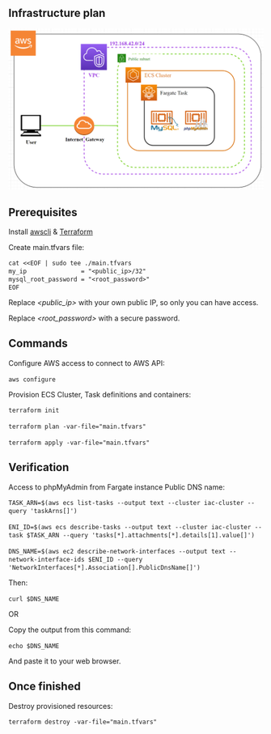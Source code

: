 ## Infrastructure plan

![infrastructure](cloud-install-without-kube.PNG)


## Prerequisites

Install [awscli](https://docs.aws.amazon.com/cli/latest/userguide/getting-started-install.html) & [Terraform](https://learn.hashicorp.com/tutorials/terraform/install-cli)


Create main.tfvars file:
```
cat <<EOF | sudo tee ./main.tfvars
my_ip               = "<public_ip>/32"
mysql_root_password = "<root_password>"
EOF
```
Replace *<public_ip>* with your own public IP, so only you can have access.

Replace *<root_password>* with a secure password.

## Commands

Configure AWS access to connect to AWS API:

`aws configure`

Provision ECS Cluster, Task definitions and containers:
```
terraform init

terraform plan -var-file="main.tfvars"

terraform apply -var-file="main.tfvars"
```

## Verification

Access to phpMyAdmin from Fargate instance Public DNS name:
```
TASK_ARN=$(aws ecs list-tasks --output text --cluster iac-cluster --query 'taskArns[]')

ENI_ID=$(aws ecs describe-tasks --output text --cluster iac-cluster --task $TASK_ARN --query 'tasks[*].attachments[*].details[1].value[]')

DNS_NAME=$(aws ec2 describe-network-interfaces --output text --network-interface-ids $ENI_ID --query 'NetworkInterfaces[*].Association[].PublicDnsName[]')
```

Then:

`curl $DNS_NAME`

OR

Copy the output from this command:

`echo $DNS_NAME`

And paste it to your web browser.

## Once finished

Destroy provisioned resources:
```
terraform destroy -var-file="main.tfvars"
```
